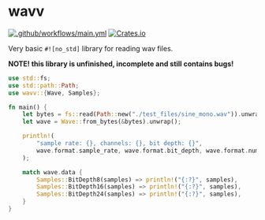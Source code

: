 # wavv
[![.github/workflows/main.yml](https://github.com/samuelleeuwenburg/wavv/actions/workflows/main.yml/badge.svg)](https://github.com/samuelleeuwenburg/wavv/actions/workflows/main.yml)
[![Crates.io](https://img.shields.io/crates/v/wavv.svg)](https://crates.io/crates/wavv)

Very basic `#![no_std]` library for reading wav files.

**NOTE! this library is unfinished, incomplete and still contains bugs!**

```rust
use std::fs;
use std::path::Path;
use wavv::{Wave, Samples};

fn main() {
    let bytes = fs::read(Path::new("./test_files/sine_mono.wav")).unwrap();
	let wave = Wave::from_bytes(&bytes).unwrap();

    println!(
        "sample rate: {}, channels: {}, bit depth: {}",
        wave.format.sample_rate, wave.format.bit_depth, wave.format.num_channels
    );

    match wave.data {
        Samples::BitDepth8(samples) => println!("{:?}", samples),
        Samples::BitDepth16(samples) => println!("{:?}", samples),
        Samples::BitDepth24(samples) => println!("{:?}", samples),
    }
}
```
